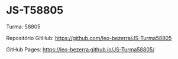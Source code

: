 # JS-T58805
Turma: 58805

Repositório GitHub: https://github.com/leo-bezerra/JS-Turma58805

GitHub Pages: https://leo-bezerra.github.io/JS-Turma58805/